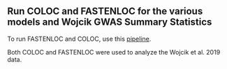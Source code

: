 ## Run COLOC and FASTENLOC for the various models and Wojcik GWAS Summary Statistics

To run FASTENLOC and COLOC, use this [pipeline](https://github.com/egeoffroy/FACT). 

Both COLOC and FASTENLOC were used to analyze the Wojcik et al. 2019 data. 
